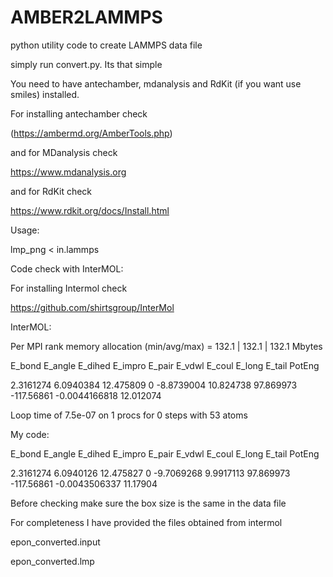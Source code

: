 # AMBER2LAMMPS
python utility code to create LAMMPS data file



 simply run convert.py. Its that simple 

You need to have antechamber, mdanalysis and RdKit (if you want use smiles) installed. 

For installing antechamber check 

(https://ambermd.org/AmberTools.php)

and for MDanalysis check 

https://www.mdanalysis.org

and for RdKit check 

https://www.rdkit.org/docs/Install.html



Usage:

lmp_png < in.lammps

Code check with InterMOL:


For installing Intermol check 

https://github.com/shirtsgroup/InterMol


InterMOL:


Per MPI rank memory allocation (min/avg/max) = 132.1 | 132.1 | 132.1 Mbytes

   E_bond        E_angle        E_dihed        E_impro         E_pair         E_vdwl         E_coul         E_long         E_tail         PotEng   

 2.3161274      6.0940384      12.475809      0             -8.8739004      10.824738      97.869973     -117.56861     -0.0044166818   12.012074     

Loop time of 7.5e-07 on 1 procs for 0 steps with 53 atoms

My code:

  E_bond        E_angle        E_dihed        E_impro         E_pair         E_vdwl         E_coul         E_long         E_tail         PotEng    

 2.3161274      6.0940126      12.475827      0             -9.7069268      9.9917113      97.869973     -117.56861     -0.0043506337   11.17904   


Before checking make sure the box size is the same in the data file 

For completeness I have provided the files obtained from intermol 

epon_converted.input

epon_converted.lmp